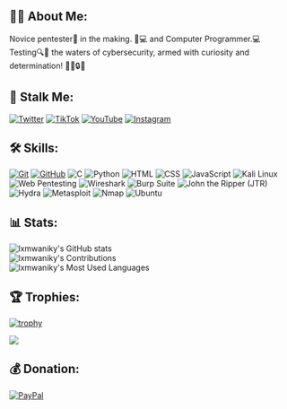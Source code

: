 ## 🐱‍👤 About Me:
  Novice pentester🐛 in the making. 🚀💻 and Computer Programmer.💻 <br>
  Testing🔍🚧 the waters of cybersecurity, armed with curiosity and determination! 🕵️‍♂️🔒✨<br>

## 👀 Stalk Me:
[![Twitter](https://img.shields.io/badge/Twitter-%231DA1F2?style=flat&logo=twitter&logoColor=white)](https://twitter.com/lxmwaniky)
[![TikTok](https://img.shields.io/badge/TikTok-%23000000?style=flat&logo=tiktok&logoColor=white)](https://www.tiktok.com/@lxmwaniky)
[![YouTube](https://img.shields.io/badge/YouTube-%23FF0000?style=flat&logo=youtube&logoColor=white)](https://www.youtube.com/channel/lxmwaniky)
[![Instagram](https://img.shields.io/badge/Instagram-%23E4405F?style=flat&logo=instagram&logoColor=white)](https://www.instagram.com/lxmwaniky)

## 🛠️ Skills:
 [![Git](https://img.shields.io/badge/Git-%23F05032?style=flat&logo=git&logoColor=white)](https://git-scm.com/)
 [![GitHub](https://img.shields.io/badge/GitHub-%23181717?style=flat&logo=github&logoColor=white)](https://github.com/)
 ![C](https://img.shields.io/badge/C-%2300599C?style=flat&logo=c&logoColor=white)
 ![Python](https://img.shields.io/badge/Python-%233776AB?style=flat&logo=python&logoColor=white)
 ![HTML](https://img.shields.io/badge/HTML-%23E34F26?style=flat&logo=html5&logoColor=white)
 ![CSS](https://img.shields.io/badge/CSS-%231572B6?style=flat&logo=css3&logoColor=white)
 ![JavaScript](https://img.shields.io/badge/JavaScript-%23F7DF1E?style=flat&logo=javascript&logoColor=black)
 ![Kali Linux](https://img.shields.io/badge/Kali%20Linux-%23FCC624?style=flat&logo=kali-linux&logoColor=black)
 ![Web Pentesting](https://img.shields.io/badge/Web%20Pentesting-%234EAA25?style=flat&logo=owasp&logoColor=white)
 ![Wireshark](https://img.shields.io/badge/Wireshark-%236DB33F?style=flat&logo=wireshark&logoColor=white)
 ![Burp Suite](https://img.shields.io/badge/Burp%20Suite-%23FF9800?style=flat&logo=burp%20suite&logoColor=white)
 ![John the Ripper (JTR)](https://img.shields.io/badge/John%20the%20Ripper-%231489D1?style=flat&logo=linux&logoColor=white)
 ![Hydra](https://img.shields.io/badge/Hydra-%2300AACC?style=flat&logo=kali%20linux&logoColor=white)
 ![Metasploit](https://img.shields.io/badge/Metasploit-%23E16723?style=flat&logo=metasploit&logoColor=white)
 ![Nmap](https://img.shields.io/badge/Nmap-%237D5D99?style=flat&logo=nmap&logoColor=white)
 ![Ubuntu](https://img.shields.io/badge/Ubuntu-%23E95420?style=flat&logo=ubuntu&logoColor=white)

## 📊 Stats:
![lxmwaniky's GitHub stats](https://github-readme-stats.vercel.app/api?username=lxmwaniky&show_icons=true&theme=dark) <br>
![lxmwaniky's Contributions](https://github-readme-streak-stats.herokuapp.com/?user=lxmwaniky&theme=dark) <br>
![lxmwaniky's Most Used Languages](https://github-readme-stats.vercel.app/api/top-langs/?username=lxmwaniky&layout=compact&theme=dark)

## 🏆 Trophies:
[![trophy](https://github-profile-trophy.vercel.app/?username=lxmwaniky&theme=darkhub)](https://github.com/ryo-ma/github-profile-trophy)





[![](https://visitcount.itsvg.in/api?id=lxmwaniky&icon=2&color=0)](https://visitcount.itsvg.in)
## 💰 Donation:

[![PayPal](https://img.shields.io/badge/PayPal-00457C?style=for-the-badge&logo=paypal&logoColor=white)](https://paypal.me/lxmwaniky)







